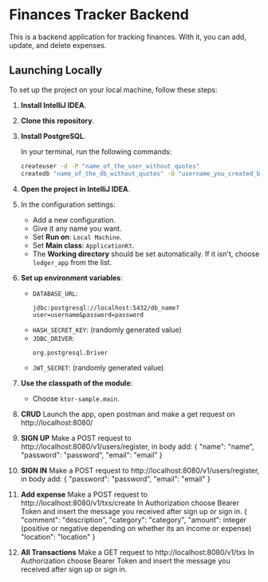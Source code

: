 # Finances Tracker Backend

This is a backend application for tracking finances. With it, you can add, update, and delete expenses.

## Launching Locally

To set up the project on your local machine, follow these steps:

1. **Install IntelliJ IDEA**.

2. **Clone this repository**.

3. **Install PostgreSQL**.

   In your terminal, run the following commands:
   ```bash
   createuser -d -P "name_of_the_user_without_quotes"
   createdb "name_of_the_db_without_quotes" -O "username_you_created_before"
   
4. **Open the project in IntelliJ IDEA**.

5. In the configuration settings:
   - Add a new configuration.
   - Give it any name you want.
   - Set **Run on**: `Local Machine`.
   - Set **Main class**: `ApplicationKt`.
   - The **Working directory** should be set automatically. If it isn't, choose `ledger_app` from the list.

6. **Set up environment variables**:
   - `DATABASE_URL`: 
     ```
     jdbc:postgresql://localhost:5432/db_name?user=username&password=password
     ```
   - `HASH_SECRET_KEY`: (randomly generated value)
   - `JDBC_DRIVER`: 
     ```
     org.postgresql.Driver
     ```
   - `JWT_SECRET`: (randomly generated value)

7. **Use the classpath of the module**: 
   - Choose `ktor-sample.main`.

8. **CRUD**
   Launch the app, open postman and make a get request on http://localhost:8080/

9. **SIGN UP**
   Make a POST request to http://localhost:8080/v1/users/register, in body add:
   {
      "name": "name",
      "password": "password",
      "email": "email"
   }
10. **SIGN IN**
    Make a POST request to http://localhost:8080/v1/users/register, in body add:
   {
      "password": "password",
      "email": "email"
   }
11. **Add expense**
    Make a POST request to http://localhost:8080/v1/txs/create
    In Authorization choose Bearer Token and insert the message you received after sign up or sign in.
    {
      "comment": "description",
      "category": "category",
      "amount": integer (positive or negative depending on whether its an income or expense)
      "location": "location"
    }
13. **All Transactions**
    Make a GET request to http://localhost:8080/v1/txs
    In Authorization choose Bearer Token and insert the message you received after sign up or sign in.




